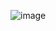 ![image](https://github.com/mkajnar/HighProfitStrategy/assets/5566514/fc8bb499-d2ee-41b6-b585-341893247158)

